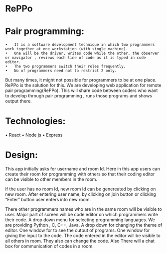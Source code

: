 # RePPo

# Pair programming:
    •	It is a software development technique in which two programmers work together at one workstation (with single machine). 
    •	One will be the driver, writes code while the other, the observer or navigator , reviews each line of code as it is typed in code editor.
    •	The two programmers switch their roles frequently.
    •	No of programmers need not to restrict 2 only.

But many times, it might not possible for programmers to be at one place.
RePPo is the solution for this.
We are developing web application for remote pair programming(RePPo).
This will share code between coders who want to develop through pair programming , runs those programs and shows output there.


# Technologies:
•	React
•	Node js
•	Express


# Design:
This app initially asks for username and room Id.
Here in this app users can create their room for programming with others so that their coding editor can be visible to other members in the room.
 
If the user has no room Id, new room Id can be genereated by clicking on new room.
After entering user name, by clicking on join button or clicking “Enter” button user enters into new room.
 
There other programmers names who are in the same room will be visible to user.
Major part of screen will be code editor on which programmers write their code.
A drop down menu for selecting programming languages.
We are providing Python , C,  C++, Java.
A drop down for changing the theme of editor.
One window for to see the output of  programs.
One window for giving the input to the code.
The code entered in the editor will be visible to all others in room.
They also can change the code.
Also There will a chat box for communication of codes in a room.
